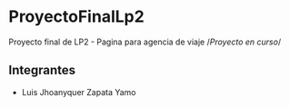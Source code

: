 # ProyectoFinalLp2
Proyecto final de LP2 - Pagina para agencia de viaje
/*Proyecto en curso*/
## Integrantes
- Luis Jhoanyquer Zapata Yamo
